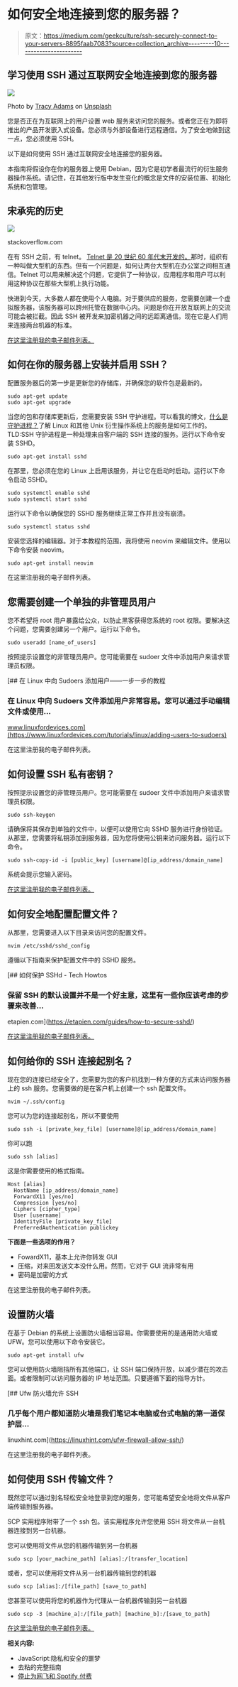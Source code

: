 # 如何安全地连接到您的服务器？

> 原文：<https://medium.com/geekculture/ssh-securely-connect-to-your-servers-8895faab7083?source=collection_archive---------10----------------------->

## 学习使用 SSH 通过互联网安全地连接到您的服务器

![](img/3b5633f644baec4e1625cd4f07230a0f.png)

Photo by [Tracy Adams](https://unsplash.com/@tracycodes?utm_source=medium&utm_medium=referral) on [Unsplash](https://unsplash.com?utm_source=medium&utm_medium=referral)

您是否正在为互联网上的用户设置 web 服务来访问您的服务。或者您正在为即将推出的产品开发嵌入式设备。您必须与外部设备进行远程通信。为了安全地做到这一点，您必须使用 SSH。

以下是如何使用 SSH 通过互联网安全地连接您的服务器。

本指南将假设你在你的服务器上使用 Debian，因为它是初学者最流行的衍生服务器操作系统。请记住，在其他发行版中发生变化的概念是文件的安装位置、初始化系统和包管理。

## 宋承宪的历史

![](img/a4f3e64a30b7be0d2ea6aebdc1ef3f1f.png)

stackoverflow.com

在有 SSH 之前，有 telnet。 [Telnet 是 20 世纪 60 年代末开发的。](https://en.wikipedia.org/wiki/Telnet)那时，组织有一种叫做大型机的东西。但有一个问题是，如何让两台大型机在办公室之间相互通信。Telnet 可以用来解决这个问题，它提供了一种协议，应用程序和用户可以利用这种协议在那些大型机上执行功能。

快进到今天，大多数人都在使用个人电脑。对于要供应的服务，您需要创建一个虚拟服务器，该服务器可以跨州托管在数据中心内。问题是你在开放互联网上的交流可能会被拦截。因此 SSH 被开发来加密机器之间的远距离通信。现在它是人们用来连接两台机器的标准。

[在这里注册我的电子邮件列表。](/subscribe/@drechang)

## 如何在你的服务器上安装并启用 SSH？

配置服务器后的第一步是更新您的存储库，并确保您的软件包是最新的。

```
sudo apt-get update
sudo apt-get upgrade
```

当您的包和存储库更新后，您需要安装 SSH 守护进程。可以看我的博文，[什么是守护进程？](/geekculture/what-is-a-daemon-849a00f543c3)了解 Linux 和其他 Unix 衍生操作系统上的服务是如何工作的。TLD:SSH 守护进程是一种处理来自客户端的 SSH 连接的服务。运行以下命令安装 SSHD。

```
sudo apt-get install sshd
```

在那里，您必须在您的 Linux 上启用该服务，并让它在启动时启动。运行以下命令启动 SSHD。

```
sudo systemctl enable sshd
sudo systemctl start sshd
```

运行以下命令以确保您的 SSHD 服务继续正常工作并且没有崩溃。

```
sudo systemctl status sshd
```

安装您选择的编辑器。对于本教程的范围，我将使用 neovim 来编辑文件。使用以下命令安装 neovim。

```
sudo apt-get install neovim
```

在这里注册我的电子邮件列表。

## 您需要创建一个单独的非管理员用户

您不希望将 root 用户暴露给公众，以防止黑客获得您系统的 root 权限。要解决这个问题，您需要创建另一个用户。运行以下命令。

```
sudo useradd [name_of_users]
```

按照提示设置您的非管理员用户。您可能需要在 sudoer 文件中添加用户来请求管理员权限。

[](https://www.linuxfordevices.com/tutorials/linux/adding-users-to-sudoers) [## 在 Linux 中向 Sudoers 添加用户——一步一步的教程

### 在 Linux 中向 Sudoers 文件添加用户非常容易。您可以通过手动编辑文件或使用…

www.linuxfordevices.com](https://www.linuxfordevices.com/tutorials/linux/adding-users-to-sudoers) 

在这里注册我的电子邮件列表。

## 如何设置 SSH 私有密钥？

按照提示设置您的非管理员用户。您可能需要在 sudoer 文件中添加用户来请求管理员权限。

```
sudo ssh-keygen
```

请确保将其保存到单独的文件中，以便可以使用它向 SSHD 服务进行身份验证。从那里，您需要将私钥添加到服务器，因为您将使用公钥来访问服务器。运行以下命令。

```
sudo ssh-copy-id -i [public_key] [username]@[ip_address/domain_name]
```

系统会提示您输入密码。

[在这里注册我的电子邮件列表。](/subscribe/@drechang)

## 如何安全地配置配置文件？

从那里，您需要进入以下目录来访问您的配置文件。

```
nvim /etc/sshd/sshd_config
```

遵循以下指南来保护配置文件中的 SSHD 服务。

[](https://etapien.com/guides/how-to-secure-sshd/) [## 如何保护 SSHd - Tech Howtos

### 保留 SSH 的默认设置并不是一个好主意，这里有一些你应该考虑的步骤来改善…

etapien.com](https://etapien.com/guides/how-to-secure-sshd/) 

[在这里注册我的电子邮件列表。](/subscribe/@drechang)

## 如何给你的 SSH 连接起别名？

现在您的连接已经安全了，您需要为您的客户机找到一种方便的方式来访问服务器上的 ssh 服务。您需要做的是在客户机上创建一个 ssh 配置文件。

```
nvim ~/.ssh/config
```

您可以为您的连接起别名，所以不要使用

```
sudo ssh -i [private_key_file] [username]@[ip_address/domain_name]
```

你可以跑

```
sudo ssh [alias]
```

这是你需要使用的格式指南。

```
Host [alias]
  HostName [ip_address/domain_name]
  ForwardX11 [yes/no]
  Compression [yes/no]
  Ciphers [cipher_type]
  User [username]
  IdentityFile [private_key_file]
  PreferredAuthentication publickey
```

**下面是一些选项的作用？**

*   FowardX11，基本上允许你转发 GUI
*   压缩，对来回发送文本没什么用。然而，它对于 GUI 流非常有用
*   密码是加密的方式

在这里注册我的电子邮件列表。

## 设置防火墙

在基于 Debian 的系统上设置防火墙相当容易。你需要使用的是通用防火墙或 UFW。您可以使用以下命令安装它。

```
sudo apt-get install ufw
```

您可以使用防火墙阻挡所有其他端口，让 SSH 端口保持开放，以减少潜在的攻击面。或者限制可以访问服务器的 IP 地址范围。只要遵循下面的指导方针。

[](https://linuxhint.com/ufw-firewall-allow-ssh/) [## Ufw 防火墙允许 SSH

### 几乎每个用户都知道防火墙是我们笔记本电脑或台式电脑的第一道保护层…

linuxhint.com](https://linuxhint.com/ufw-firewall-allow-ssh/) 

在这里注册我的电子邮件列表。

## 如何使用 SSH 传输文件？

既然您可以通过别名轻松安全地登录到您的服务，您可能希望安全地将文件从客户端传输到服务器。

SCP 实用程序附带了一个 ssh 包。该实用程序允许您使用 SSH 将文件从一台机器连接到另一台机器。

您可以使用将文件从您的机器传输到另一台机器

```
sudo scp [your_machine_path] [alias]:/[transfer_location] 
```

或者，您可以使用将文件从另一台机器传输到您的机器

```
sudo scp [alias]:/[file_path] [save_to_path]
```

您甚至可以使用将您的机器作为代理从一台机器传输到另一台机器

```
sudo scp -3 [machine_a]:/[file_path] [machine_b]:/[save_to_path]
```

[在这里注册我的电子邮件列表。](/subscribe/@drechang)

**相关内容:**

*   JavaScript:隐私和安全的噩梦
*   去粘的完整指南
*   [停止为网飞和 Spotify 付费](/@drechang/how-to-build-your-own-illegal-streaming-service-ff353ef70cd0)